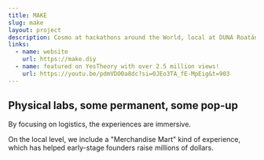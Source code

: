 ```yaml
---
title: MAKE
slug: make
layout: project
description: Cosmo at hackathons around the World, local at DUNA Roatán.
links:
  - name: website
    url: https://make.diy
  - name: featured on YesTheory with over 2.5 million views!
    url: https://youtu.be/pdmVDO0a8dc?si=0JEo3TA_fE-MpEig&t=903
---
```


## Physical labs, some permanent, some pop-up

By focusing on logistics, the experiences are immersive.

On the local level, we include a "Merchandise Mart" kind of experience, which has helped early-stage founders raise millions of dollars.
